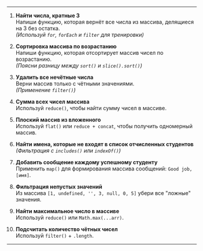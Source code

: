 

---
1. **Найти числа, кратные 3**  
    Напиши функцию, которая вернёт все числа из массива, делящиеся на 3 без остатка.  
    _(Используй `for`, `forEach` и `filter` для тренировки)_
    
2. **Сортировка массива по возрастанию**  
    Напиши функцию, которая отсортирует массив чисел по возрастанию.  
    _(Поясни разницу между `sort()` и `slice().sort()`)_
    
3. **Удалить все нечётные числа**  
    Верни массив только с чётными значениями.  
    _(Применение `filter()`)_
    
4. **Сумма всех чисел массива**  
    Используй `reduce()`, чтобы найти сумму чисел в массиве.
    
5. **Плоский массив из вложенного**  
    Используй `flat()` или `reduce + concat`, чтобы получить одномерный массив.
    
6. **Найти имена, которые не входят в список отчисленных студентов**  
    _(Фильтрация с `includes()` или `indexOf()`)_
    
7. **Добавить сообщение каждому успешному студенту**  
    Применить `map()` для формирования массива сообщений: `Good job, [имя]`.
    
8. **Фильтрация непустых значений**  
    Из массива `[1, undefined, '', 3, null, 0, 5]` убери все "ложные" значения.
    
9. **Найти максимальное число в массиве**  
    Используй `reduce()` или `Math.max(...arr)`.
    
10. **Подсчитать количество чётных чисел**  
    Используй `filter()` + `.length`.
    

---


